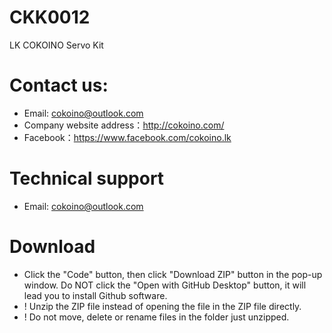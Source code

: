 # CKK0012
LK COKOINO Servo Kit
# Contact us:
- Email: cokoino@outlook.com
- Company website address：http://cokoino.com/
- Facebook：https://www.facebook.com/cokoino.lk

# Technical support
- Email: cokoino@outlook.com

# Download
- Click the "Code" button, then click "Download ZIP" button in the pop-up window. Do NOT click the "Open with GitHub Desktop" button, it will lead you to install Github software.
- ! Unzip the ZIP file instead of opening the file in the ZIP file directly.
- ! Do not move, delete or rename files in the folder just unzipped.
